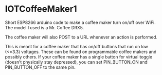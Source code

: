# IOTCoffeeMaker1
Short ESP8266 arduino code to make a coffee maker turn on/off over WiFi.
The model I used is a Mr. Coffee DRX5.

The coffee maker will also POST to a URL whenever an action is performed.

This is meant for a coffee maker that has on/off buttons that run on low (<=3.3) voltages. These can be found on programmable coffee makers and possibly others. If your coffee maker has a single button for virtual toggle (doesn't physically stay depressed), you can set PIN_BUTTON_ON and PIN_BUTTON_OFF to the same pin.

